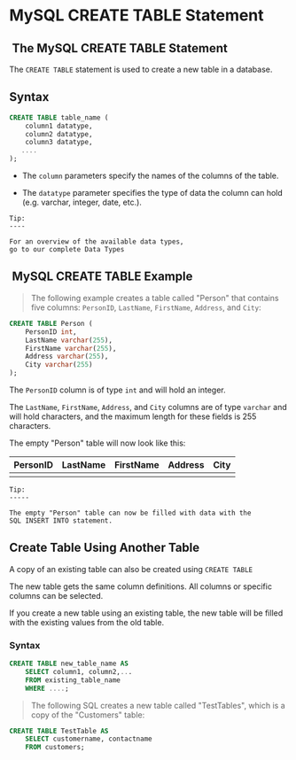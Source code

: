 # MySQL CREATE TABLE Statement

##  The MySQL CREATE TABLE Statement

The `CREATE TABLE` statement is used to create
a new table in a database.

## Syntax

```sql
CREATE TABLE table_name (
    column1 datatype,
    column2 datatype,
    column3 datatype,
   ....
);
```

- The `column` parameters specify the names of the columns
of the table.

- The `datatype` parameter specifies the type of data the
column can hold (e.g. varchar, integer, date, etc.).

```text
Tip: 
----

For an overview of the available data types, 
go to our complete Data Types 
```

##  MySQL CREATE TABLE Example

> The following example creates a table called "Person" that
> contains five columns: `PersonID`, `LastName`, `FirstName`,
> `Address`, and `City`:

```sql
CREATE TABLE Person (
    PersonID int,
    LastName varchar(255),
    FirstName varchar(255),
    Address varchar(255),
    City varchar(255)
);
```

The `PersonID` column is of type `int` and will hold an integer.

The `LastName`, `FirstName`, `Address`, and `City` columns are
of type `varchar` and will hold characters, and the maximum
length for these fields is 255 characters.

The empty "Person" table will now look like this:

| PersonID | LastName | FirstName | Address | City |
|----------|----------|-----------|---------|------|
|          |          |           |         |      |

```text
Tip: 
-----

The empty "Person" table can now be filled with data with the 
SQL INSERT INTO statement.
```

## Create Table Using Another Table

A copy of an existing table can also be created using
`CREATE TABLE`

The new table gets the same column definitions. All columns
or specific columns can be selected.

If you create a new table using an existing table, the new
table will be filled with the existing values from the old table.

### Syntax

```sql
CREATE TABLE new_table_name AS
    SELECT column1, column2,...
    FROM existing_table_name
    WHERE ....;
```

> The following SQL creates a new table called "TestTables",
> which is a copy of the "Customers" table:

```sql
CREATE TABLE TestTable AS
    SELECT customername, contactname
    FROM customers;
```
